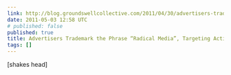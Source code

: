 ```yaml
---
link: http://blog.groundswellcollective.com/2011/04/30/advertisers-trademark-the-phrase-radical-media-targeting-activists/
date: 2011-05-03 12:58 UTC
# published: false
published: true
title: Advertisers Trademark the Phrase “Radical Media”, Targeting Activists
tags: []
---
```


[shakes head]
